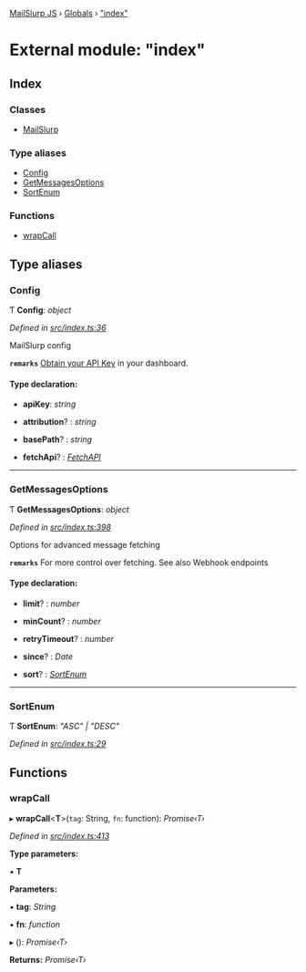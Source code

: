 [MailSlurp JS](../README.md) › [Globals](../globals.md) › ["index"](_index_.md)

# External module: "index"

## Index

### Classes

* [MailSlurp](../classes/_index_.mailslurp.md)

### Type aliases

* [Config](_index_.md#config)
* [GetMessagesOptions](_index_.md#getmessagesoptions)
* [SortEnum](_index_.md#sortenum)

### Functions

* [wrapCall](_index_.md#wrapcall)

## Type aliases

###  Config

Ƭ **Config**: *object*

*Defined in [src/index.ts:36](https://github.com/mailslurp/mailslurp-client-ts-js/blob/26ccbd6/src/index.ts#L36)*

MailSlurp config

**`remarks`** 
[Obtain your API Key](https://app.mailslurp.com) in your dashboard.

#### Type declaration:

* **apiKey**: *string*

* **attribution**? : *string*

* **basePath**? : *string*

* **fetchApi**? : *[FetchAPI](../interfaces/_generated_api_.fetchapi.md)*

___

###  GetMessagesOptions

Ƭ **GetMessagesOptions**: *object*

*Defined in [src/index.ts:398](https://github.com/mailslurp/mailslurp-client-ts-js/blob/26ccbd6/src/index.ts#L398)*

Options for advanced message fetching

**`remarks`** 
For more control over fetching. See also Webhook endpoints

#### Type declaration:

* **limit**? : *number*

* **minCount**? : *number*

* **retryTimeout**? : *number*

* **since**? : *Date*

* **sort**? : *[SortEnum](_index_.md#sortenum)*

___

###  SortEnum

Ƭ **SortEnum**: *"ASC" | "DESC"*

*Defined in [src/index.ts:29](https://github.com/mailslurp/mailslurp-client-ts-js/blob/26ccbd6/src/index.ts#L29)*

## Functions

###  wrapCall

▸ **wrapCall**<**T**>(`tag`: String, `fn`: function): *Promise‹T›*

*Defined in [src/index.ts:413](https://github.com/mailslurp/mailslurp-client-ts-js/blob/26ccbd6/src/index.ts#L413)*

**Type parameters:**

▪ **T**

**Parameters:**

▪ **tag**: *String*

▪ **fn**: *function*

▸ (): *Promise‹T›*

**Returns:** *Promise‹T›*

